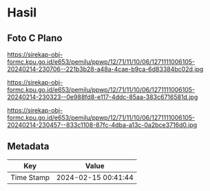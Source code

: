 # Hasil

## Foto C Plano

https://sirekap-obj-formc.kpu.go.id/e653/pemilu/ppwp/12/71/11/10/06/1271111006105-20240214-230706--221b3b28-a48a-4cae-b9ca-6d83384bc02d.jpg

https://sirekap-obj-formc.kpu.go.id/e653/pemilu/ppwp/12/71/11/10/06/1271111006105-20240214-230323--0e988fd8-e117-4ddc-85aa-383c6716581d.jpg

https://sirekap-obj-formc.kpu.go.id/e653/pemilu/ppwp/12/71/11/10/06/1271111006105-20240214-230457--833c1108-87fc-4dba-a13c-0a2bce3716d0.jpg


## Metadata

| Key        | Value               |
| ---------- | ------------------- |
| Time Stamp | 2024-02-15 00:41:44 |



